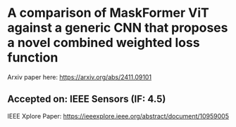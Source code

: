 # A comparison of MaskFormer ViT against a generic CNN that proposes a novel combined weighted loss function


Arxiv paper here: https://arxiv.org/abs/2411.09101

## Accepted on: IEEE Sensors (IF: 4.5)

IEEE Xplore Paper: https://ieeexplore.ieee.org/abstract/document/10959005
